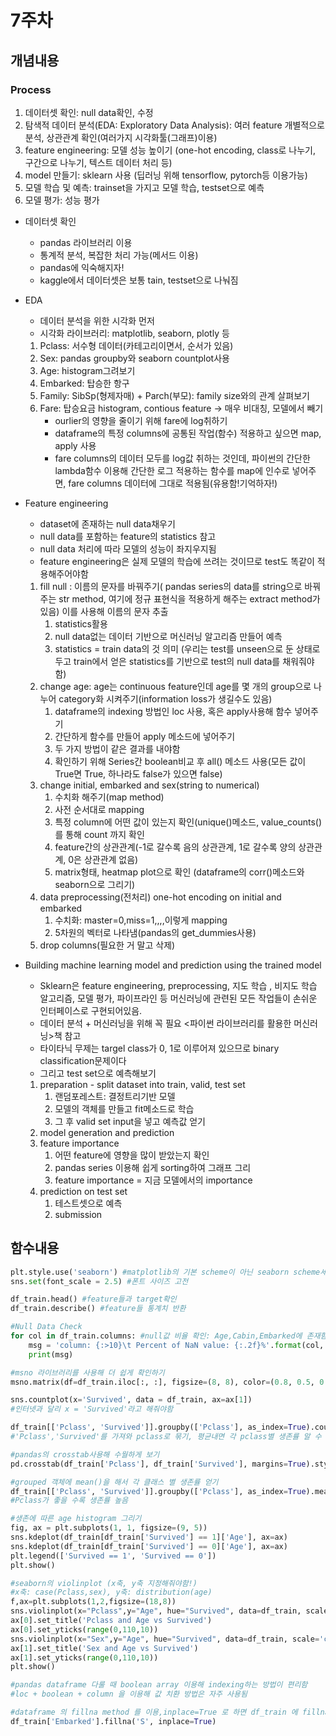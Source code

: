 # 7주차

## 개념내용

### Process

1. 데이터셋 확인: null data확인, 수정
2. 탐색적 데이터 분석(EDA: Exploratory Data Analysis): 여러 feature 개별적으로 분석, 상관관계 확인(여러가지 시각화툴(그래프)이용)
3. feature engineering: 모델 성능 높이기 (one-hot encoding, class로 나누기, 구간으로 나누기, 텍스트 데이터 처리 등)
4. model 만들기: sklearn 사용 (딥러닝 위해 tensorflow, pytorch등 이용가능)
5. 모델 학습 및 예측: trainset을 가지고 모델 학습, testset으로 예측
6. 모델 평가: 성능 평가

- 데이터셋 확인
    - pandas 라이브러리 이용
    - 통계적 분석, 복잡한 처리 가능(메서드 이용)
    - pandas에 익숙해지자!
    - kaggle에서 데이터셋은 보통 tain, testset으로 나눠짐
- EDA
    - 데이터 분석을 위한 시각화 먼저
    - 시각화 라이브러리: matplotlib, seaborn, plotly 등
    1. Pclass: 서수형 데이터(카테고리이면서, 순서가 있음)
    2. Sex: pandas groupby와 seaborn countplot사용
    3. Age: histogram그려보기
    4. Embarked: 탑승한 항구
    5. Family: SibSp(형제자매) + Parch(부모): family size와의 관계 살펴보기
    6. Fare: 탑승요금 histogram, contious feature → 매우 비대칭, 모델에서 빼기
        - ourlier의 영향을 줄이기 위해 fare에 log취하기
        - dataframe의 특정 columns에 공통된 작업(함수) 적용하고 싶으면 map, apply 사용
        - fare columns의 데이터 모두를 log값 취하는 것인데, 파이썬의 간단한 lambda함수 이용해 간단한 로그 적용하는 함수를 map에 인수로 넣어주면, fare columns 데이터에 그대로 적용됨(유용함!기억하자!)
        
- Feature engineering
    - dataset에 존재하는 null data채우기
    - null data를 포함하는 feature의 statistics 참고
    - null data 처리에 따라 모델의 성능이 좌지우지됨
    - feature engineering은 실제 모델의 학습에 쓰려는 것이므로 test도 똑같이 적용해주어야함
    1. fill null : 이름의 문자를 바꿔주기( pandas series의 data를 string으로 바꿔주는 str method, 여기에 정규 표현식을 적용하게 해주는 extract method가 있음) 이를 사용해 이름의 문자 추출
        1. statistics활용
        2. null data없는 데이터 기반으로 머신러닝 알고리즘 만들어 예측
        3. statistics = train data의 것 의미 (우리는 test를 unseen으로 둔 상태로 두고 train에서 얻은 statistics를 기반으로 test의 null data를 채워줘야함)
    2. change age: age는 continuous feature인데 age를 몇 개의 group으로 나누어 category화 시켜주기(information loss가 생길수도 있음)
        1. dataframe의 indexing 방법인 loc 사용, 혹은 apply사용해 함수 넣어주기
        2. 간단하게 함수를 만들어 apply 메소드에 넣어주기
        3. 두 가지 방법이 같은 결과를 내야함 
        4. 확인하기 위해 Series간 boolean비교 후 all() 메소드 사용(모든 값이 True면 True, 하나라도 false가 있으면 false)
    3. change initial, embarked and sex(string to numerical)
        1. 수치화 해주기(map method)
        2. 사전 순서대로 mapping
        3. 특정 column에 어떤 값이 있는지 확인(unique()메소드, value_counts()를 통해 count 까지 확인
        4. feature간의 상관관계(-1로 갈수록 음의 상관관계, 1로 갈수록 양의 상관관계, 0은 상관관계 없음)
        5. matrix형태, heatmap plot으로 확인 (dataframe의 corr()메소드와 seaborn으로 그리기)
    4. data preprocessing(전처리) one-hot encoding on initial and embarked
        1. 수치화: master=0,miss=1,,,,이렇게 mapping
        2. 5차원의 벡터로 나타냄(pandas의 get_dummies사용)
    5. drop columns(필요한 거 말고 삭제)

- Building machine learning model and prediction using the trained model
    - Sklearn은 feature engineering, preprocessing, 지도 학습 , 비지도 학습 알고리즘, 모델 평가, 파이프라인 등 머신러닝에 관련된 모든 작업들이 손쉬운 인터페이스로 구현되어있음.
    - 데이터 분석 + 머신러닝을 위해 꼭 필요 <파이썬 라이브러리를 활용한 머신러닝>책 참고
    - 타이타닉 무제는 targel class가 0, 1로 이루어져 있으므로 binary classification문제이다
    - 그리고 test set으로 예측해보기
    1. preparation - split dataset into train, valid, test set
        1. 랜덤포레스트: 결정트리기반 모델
        2. 모델의 객체를 만들고 fit메소드로 학습
        3. 그 후 valid set input을 넣고 예측값 얻기
    2. model generation and prediction
    3. feature importance
        1. 어떤 feature에 영향을 많이 받았는지 확인
        2. pandas series 이용해 쉽게 sorting하여 그래프 그리
        3. feature importance = 지금 모델에서의 importance
    4. prediction on test set
        1. 테스트셋으로 예측
        2. submission
        

## 함수내용

```python
plt.style.use('seaborn') #matplotlib의 기본 scheme이 아닌 seaborn scheme세팅
sns.set(font_scale = 2.5) #폰트 사이즈 고전

df_train.head() #feature들과 target확인
df_train.describe() #feature들 통계치 반환

#Null Data Check
for col in df_train.columns: #null값 비율 확인: Age,Cabin,Embarked에 존재함 확인
    msg = 'column: {:>10}\t Percent of NaN value: {:.2f}%'.format(col, 100 * (df_train[col].isnull().sum() / df_train[col].shape[0]))
    print(msg)

#msno 라이브러리를 사용해 더 쉽게 확인하기
msno.matrix(df=df_train.iloc[:, :], figsize=(8, 8), color=(0.8, 0.5, 0.2))

sns.countplot(x='Survived', data = df_train, ax=ax[1]) 
#인터넷과 달리 x = 'Survived'라고 해줘야함

df_train[['Pclass', 'Survived']].groupby(['Pclass'], as_index=True).count()
#'Pclass','Survived'를 가져와 pclass로 묶기, 평균내면 각 pclass별 생존률 알 수 있음

#pandas의 crosstab사용해 수월하게 보기
pd.crosstab(df_train['Pclass'], df_train['Survived'], margins=True).style.background_gradient(cmap='summer_r')

#grouped 객체에 mean()을 해서 각 클래스 별 생존률 얻기 
df_train[['Pclass', 'Survived']].groupby(['Pclass'], as_index=True).mean().sort_values(by='Survived', ascending=False).plot.bar()
#Pclass가 좋을 수록 생존률 높음

#생존에 따른 age histogram 그리기
fig, ax = plt.subplots(1, 1, figsize=(9, 5))
sns.kdeplot(df_train[df_train['Survived'] == 1]['Age'], ax=ax)
sns.kdeplot(df_train[df_train['Survived'] == 0]['Age'], ax=ax)
plt.legend(['Survived == 1', 'Survived == 0'])
plt.show()

#seaborn의 violinplot (x축, y축 지정해줘야함!)
#x축: case(Pclass,sex), y축: distribution(age)
f,ax=plt.subplots(1,2,figsize=(18,8))
sns.violinplot(x="Pclass",y="Age", hue="Survived", data=df_train, scale='count', split=True,ax=ax[0])
ax[0].set_title('Pclass and Age vs Survived')
ax[0].set_yticks(range(0,110,10))
sns.violinplot(x="Sex",y="Age", hue="Survived", data=df_train, scale='count', split=True,ax=ax[1])
ax[1].set_title('Sex and Age vs Survived')
ax[1].set_yticks(range(0,110,10))
plt.show()

#pandas dataframe 다룰 때 boolean array 이용해 indexing하는 방법이 편리함
#loc + boolean + column 을 이용해 값 치환 방법은 자주 사용됨

#dataframe 의 fillna method 를 이용,inplace=True 로 하면 df_train 에 fillna 를 실제로 적용
df_train['Embarked'].fillna('S', inplace=True)

```
